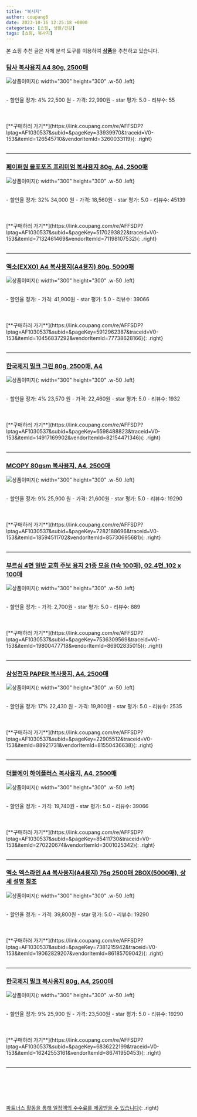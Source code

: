 ```yaml
---
title: "복사지"
author: coupang6
date: 2023-10-16 12:25:18 +0800
categories: [쇼핑, 생활/건강]
tags: [쇼핑, 복사지]
---
```


본 쇼핑 추천 글은 자체 분석 도구를 이용하여 [**상품**](https://link.coupang.com/a/bao1ui)을 추천하고 있습니다.

### [탐사 복사용지 A4 80g, 2500매](https://link.coupang.com/re/AFFSDP?lptag=AF1030537&subid=&pageKey=33939970&traceid=V0-153&itemId=126545710&vendorItemId=3260033119)

![상품이미지](https://thumbnail8.coupangcdn.com/thumbnails/remote/230x230ex/image/retail/images/161374574856290-ac1ade58-b53b-4f55-9eab-0124d7de6c26.jpg){: width="300" height="300" .w-50 .left}


<br>
- 할인율 정가: 4%  22,500   원
- 가격: 22,990원
- star 평가: 5.0
- 리뷰수: 55
<br>
<br>
<br>
<br>
[**구매하러 가기**](https://link.coupang.com/re/AFFSDP?lptag=AF1030537&subid=&pageKey=33939970&traceid=V0-153&itemId=126545710&vendorItemId=3260033119){: .right}
<br>
<br>

---

### [페이퍼원 올포포즈 프리미엄 복사용지 80g, A4, 2500매](https://link.coupang.com/re/AFFSDP?lptag=AF1030537&subid=&pageKey=5170293822&traceid=V0-153&itemId=7132461469&vendorItemId=71198107532)

![상품이미지](https://thumbnail6.coupangcdn.com/thumbnails/remote/230x230ex/image/retail/images/10644259606863-22dee335-c0d7-4b4c-9a2d-3d7db2e27f32.jpg){: width="300" height="300" .w-50 .left}


<br>
- 할인율 정가: 32%  34,000   원
- 가격: 18,560원
- star 평가: 5.0
- 리뷰수: 45139
<br>
<br>
<br>
<br>
[**구매하러 가기**](https://link.coupang.com/re/AFFSDP?lptag=AF1030537&subid=&pageKey=5170293822&traceid=V0-153&itemId=7132461469&vendorItemId=71198107532){: .right}
<br>
<br>

---

### [엑소(EXXO) A4 복사용지(A4용지) 80g, 5000매](https://link.coupang.com/re/AFFSDP?lptag=AF1030537&subid=&pageKey=5912962387&traceid=V0-153&itemId=10456837292&vendorItemId=77738628166)

![상품이미지](https://thumbnail9.coupangcdn.com/thumbnails/remote/230x230ex/image/vendor_inventory/7d77/10b193b75b0d40c429110cc1216df73d48c46bdf4b1f91e204f848e0cfad.jpg){: width="300" height="300" .w-50 .left}


<br>
- 할인율 정가: 
- 가격: 41,900원
- star 평가: 5.0
- 리뷰수: 39066
<br>
<br>
<br>
<br>
[**구매하러 가기**](https://link.coupang.com/re/AFFSDP?lptag=AF1030537&subid=&pageKey=5912962387&traceid=V0-153&itemId=10456837292&vendorItemId=77738628166){: .right}
<br>
<br>

---

### [한국제지 밀크 그린 80g, 2500매, A4](https://link.coupang.com/re/AFFSDP?lptag=AF1030537&subid=&pageKey=6598488823&traceid=V0-153&itemId=14917169902&vendorItemId=82154471346)

![상품이미지](https://thumbnail8.coupangcdn.com/thumbnails/remote/230x230ex/image/retail/images/2439517649533491-ff37e59e-d88f-4d2d-9c07-30e2c355c830.jpg){: width="300" height="300" .w-50 .left}


<br>
- 할인율 정가: 4%  23,570   원
- 가격: 22,460원
- star 평가: 5.0
- 리뷰수: 1932
<br>
<br>
<br>
<br>
[**구매하러 가기**](https://link.coupang.com/re/AFFSDP?lptag=AF1030537&subid=&pageKey=6598488823&traceid=V0-153&itemId=14917169902&vendorItemId=82154471346){: .right}
<br>
<br>

---

### [MCOPY 80gsm 복사용지, A4, 2500매](https://link.coupang.com/re/AFFSDP?lptag=AF1030537&subid=&pageKey=7282188696&traceid=V0-153&itemId=18594511702&vendorItemId=85730695681)

![상품이미지](https://thumbnail6.coupangcdn.com/thumbnails/remote/230x230ex/image/retail/images/2023/04/20/16/2/c30a4337-2260-47af-9e8d-9655790af7ed.jpg){: width="300" height="300" .w-50 .left}


<br>
- 할인율 정가: 9%  25,900   원
- 가격: 21,600원
- star 평가: 5.0
- 리뷰수: 19290
<br>
<br>
<br>
<br>
[**구매하러 가기**](https://link.coupang.com/re/AFFSDP?lptag=AF1030537&subid=&pageKey=7282188696&traceid=V0-153&itemId=18594511702&vendorItemId=85730695681){: .right}
<br>
<br>

---

### [부르심 4면 일반 교회 주보 용지 21종 모음 (1속 100매), 02.4면_102 x 100매](https://link.coupang.com/re/AFFSDP?lptag=AF1030537&subid=&pageKey=7536309569&traceid=V0-153&itemId=19800477718&vendorItemId=86902835015)

![상품이미지](https://thumbnail7.coupangcdn.com/thumbnails/remote/230x230ex/image/vendor_inventory/8905/5d5956d1147043cdd15aaa79e0671442ef786b9b300cd7cafdbb1102a9ac.jpg){: width="300" height="300" .w-50 .left}


<br>
- 할인율 정가: 
- 가격: 2,700원
- star 평가: 5.0
- 리뷰수: 889
<br>
<br>
<br>
<br>
[**구매하러 가기**](https://link.coupang.com/re/AFFSDP?lptag=AF1030537&subid=&pageKey=7536309569&traceid=V0-153&itemId=19800477718&vendorItemId=86902835015){: .right}
<br>
<br>

---

### [삼성전자 PAPER 복사용지, A4, 2500매](https://link.coupang.com/re/AFFSDP?lptag=AF1030537&subid=&pageKey=22905512&traceid=V0-153&itemId=88921731&vendorItemId=81550436638)

![상품이미지](https://thumbnail7.coupangcdn.com/thumbnails/remote/230x230ex/image/vendor_inventory/5b38/6fbf0034b9e9975279402dfa4054d99dcb9f8c4fbdbcef310eb04a2b8684.jpg){: width="300" height="300" .w-50 .left}


<br>
- 할인율 정가: 17%  22,430   원
- 가격: 19,800원
- star 평가: 5.0
- 리뷰수: 2535
<br>
<br>
<br>
<br>
[**구매하러 가기**](https://link.coupang.com/re/AFFSDP?lptag=AF1030537&subid=&pageKey=22905512&traceid=V0-153&itemId=88921731&vendorItemId=81550436638){: .right}
<br>
<br>

---

### [더블에이 하이플러스 복사용지, A4, 2500매](https://link.coupang.com/re/AFFSDP?lptag=AF1030537&subid=&pageKey=85411730&traceid=V0-153&itemId=270220674&vendorItemId=3001025342)

![상품이미지](https://thumbnail6.coupangcdn.com/thumbnails/remote/230x230ex/image/retail/images/2976113682045440-f0b60ae5-f0cf-4525-af9d-49436f352f64.jpg){: width="300" height="300" .w-50 .left}


<br>
- 할인율 정가: 
- 가격: 19,740원
- star 평가: 5.0
- 리뷰수: 39066
<br>
<br>
<br>
<br>
[**구매하러 가기**](https://link.coupang.com/re/AFFSDP?lptag=AF1030537&subid=&pageKey=85411730&traceid=V0-153&itemId=270220674&vendorItemId=3001025342){: .right}
<br>
<br>

---

### [엑소 엑스라인 A4 복사용지(A4용지) 75g 2500매 2BOX(5000매), 상세 설명 참조](https://link.coupang.com/re/AFFSDP?lptag=AF1030537&subid=&pageKey=7381215942&traceid=V0-153&itemId=19062829207&vendorItemId=86185709042)

![상품이미지](https://thumbnail7.coupangcdn.com/thumbnails/remote/230x230ex/image/vendor_inventory/0e84/64cbd3f82188e0ed9e7162504bfe87b08bcce7d21bbe67a952a794a8a56a.jpg){: width="300" height="300" .w-50 .left}


<br>
- 할인율 정가: 
- 가격: 39,800원
- star 평가: 5.0
- 리뷰수: 19290
<br>
<br>
<br>
<br>
[**구매하러 가기**](https://link.coupang.com/re/AFFSDP?lptag=AF1030537&subid=&pageKey=7381215942&traceid=V0-153&itemId=19062829207&vendorItemId=86185709042){: .right}
<br>
<br>

---

### [한국제지 밀크 복사용지 80g, A4, 2500매](https://link.coupang.com/re/AFFSDP?lptag=AF1030537&subid=&pageKey=6836222199&traceid=V0-153&itemId=16242553161&vendorItemId=86741950453)

![상품이미지](https://thumbnail8.coupangcdn.com/thumbnails/remote/230x230ex/image/vendor_inventory/eb81/22ea9e9664aad2b234e675e49e63ddb70ebcc761eff497d774df8b428060.jpg){: width="300" height="300" .w-50 .left}


<br>
- 할인율 정가: 9%  25,900   원
- 가격: 23,500원
- star 평가: 5.0
- 리뷰수: 19290
<br>
<br>
<br>
<br>
[**구매하러 가기**](https://link.coupang.com/re/AFFSDP?lptag=AF1030537&subid=&pageKey=6836222199&traceid=V0-153&itemId=16242553161&vendorItemId=86741950453){: .right}
<br>
<br>

---
<br><br><br><br><br> [파트너스 활동을 통해 일정액의 수수료를 제공받을 수 있습니다](https://link.coupang.com/a/bao1ui){: .right}